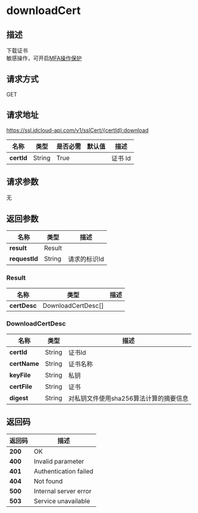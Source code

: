 # downloadCert


## 描述
下载证书<br>敏感操作，可开启<a href="https://docs.jdcloud.com/cn/security-operation-protection/operation-protection">MFA操作保护</a>

## 请求方式
GET

## 请求地址
https://ssl.jdcloud-api.com/v1/sslCert/{certId}:download

|名称|类型|是否必需|默认值|描述|
|---|---|---|---|---|
|**certId**|String|True| |证书 Id|

## 请求参数
无


## 返回参数
|名称|类型|描述|
|---|---|---|
|**result**|Result| |
|**requestId**|String|请求的标识Id|

### Result
|名称|类型|描述|
|---|---|---|
|**certDesc**|DownloadCertDesc[]| |
### DownloadCertDesc
|名称|类型|描述|
|---|---|---|
|**certId**|String|证书Id|
|**certName**|String|证书名称|
|**keyFile**|String|私钥|
|**certFile**|String|证书|
|**digest**|String|对私钥文件使用sha256算法计算的摘要信息|

## 返回码
|返回码|描述|
|---|---|
|**200**|OK|
|**400**|Invalid parameter|
|**401**|Authentication failed|
|**404**|Not found|
|**500**|Internal server error|
|**503**|Service unavailable|
